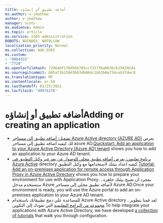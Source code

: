 ```yaml
---
title: أضافه تطبيق أو إنشاؤه
ms.author: v-jmathew
author: v-jmathew
manager: scotv
ms.audience: Admin
ms.topic: article
ms.service: o365-administration
ROBOTS: NOINDEX, NOFOLLOW
localization_priority: Normal
ms.collection: Adm_O365
ms.custom:
- "9004332"
- "7728"
ms.openlocfilehash: 7296a0f170d56b705ccf3173ba0636cb1942924a
ms.sourcegitcommit: 605a73b159d30634b064c1b63b0e734ceb3fdec8
ms.translationtype: MT
ms.contentlocale: ar-SA
ms.lasthandoff: 01/25/2021
ms.locfileid: "49974176"
---
```

# <a name="adding-or-creating-an-application"></a><span data-ttu-id="5c14d-102">أضافه تطبيق أو إنشاؤه</span><span class="sxs-lookup"><span data-stu-id="5c14d-102">Adding or creating an application</span></span>

- <span data-ttu-id="5c14d-103">[تشغيل: أضافه تطبيق إلى مستاجر Azure Active directory (AZURE AD)](https://docs.microsoft.com/azure/active-directory/manage-apps/add-application-portal) يعرض لك كيفيه أضافه تطبيق إلى مستاجر azure AD.</span><span class="sxs-lookup"><span data-stu-id="5c14d-103">[Quickstart: Add an application to your Azure Active Directory (Azure AD) tenant](https://docs.microsoft.com/azure/active-directory/manage-apps/add-application-portal) shows you how to add an application to your Azure AD tenant.</span></span>
- <span data-ttu-id="5c14d-104">[برنامج تعليمي: يعرض أضافه تطبيق محلي للوصول عن بعد عبر وكيل التطبيق في Azure Active](https://docs.microsoft.com/azure/active-directory/manage-apps/application-proxy-add-on-premises-application) directory كيفيه اعداد بيئتك لاستخدامها مع وكيل التطبيق.</span><span class="sxs-lookup"><span data-stu-id="5c14d-104">[Tutorial: Add an on-premises application for remote access through Application Proxy in Azure Active Directory](https://docs.microsoft.com/azure/active-directory/manage-apps/application-proxy-add-on-premises-application) shows you how to prepare your environment for use with Application Proxy.</span></span> <span data-ttu-id="5c14d-105">بمجرد ان تصبح بيئتك جاهزه ، ستستخدم مدخل Azure لأضافه تطبيق محلي إلى مستاجر Azure AD.</span><span class="sxs-lookup"><span data-stu-id="5c14d-105">Once your environment is ready, you will use the Azure portal to add an on-premises application to your Azure AD tenant.</span></span>
- <span data-ttu-id="5c14d-106">للمساعدة علي دمج تطبيقاتك باستخدام Azure Active directory ، لقد قمنا بتطوير [مجموعه من البرامج التعليمية](https://docs.microsoft.com/azure/active-directory/saas-apps/tutorial-list) التي تقودك إلى التكوين.</span><span class="sxs-lookup"><span data-stu-id="5c14d-106">To help integrate your applications with Azure Active Directory, we have developed [a collection of tutorials](https://docs.microsoft.com/azure/active-directory/saas-apps/tutorial-list) that walk you through configuration.</span></span>
